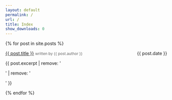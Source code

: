 ```yaml
---
layout: default
permalink: /
url: /
title: Index
show_downloads: 0
---
```


{% for post in site.posts %}
<div class="post-container">
  <div>
    <span>
      <a href="{{ post.baseurl }}">{{ post.title }}</a>
      <small style="color:rgb(102, 102, 102);">written by {{ post.author }}</small>
    </span>
    <span style="float:right;">{{ post.date }}</span>
    <p>
      {{ post.excerpt | remove: '<p>' | remove: '</p>' }}
    </p>
  </div>
</div>
{% endfor %}
